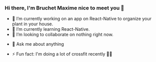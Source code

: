 ### Hi there, I'm Bruchet Maxime nice to meet you 👋

- 🔭 I’m currently working on an app on React-Native to organize your plant in your house.
- 🌱 I’m currently learning React-Native.
- 👯 I’m looking to collaborate on nothing right now.
<!-- - 🤔 I’m looking for help with ... -->
- 💬 Ask me about anything
<!-- - 📫 How to reach me: ... -->
<!-- - 😄 Pronouns: ... -->
- ⚡ Fun fact: I'm doing a lot of crossfit recently 🏋️‍♂️
